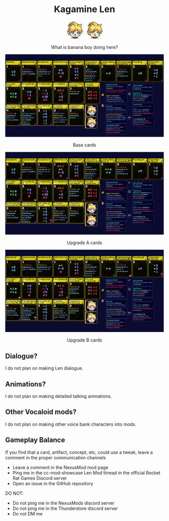 
<div align="center">
	<h1>Kagamine Len</h1>
	<img src="assets/character/neutral/len_neutral_0.png" alt="logo" width="auto" height="auto" />
	<img src="assets/character/squint/len_squint_0.png" alt="logo" width="auto" height="auto" />
	<p>What is banana boy doing here?</p>
</div>

<div align="center">
	<img src="assets/misc/AllCardsNone.png" alt="screenshot" width="auto" height="auto" />
	<p>Base cards</p>
	<img src="assets/misc/AllCardsA.png" alt="screenshot" width="auto" height="auto" />
	<p>Upgrade A cards</p>
	<img src="assets/misc/AllCardsB.png" alt="screenshot" width="auto" height="auto" />
	<p>Upgrade B cards</p>
</div>

## Dialogue?
I do not plan on making Len dialogue.

## Animations?
I do not plan on making detailed talking animations.

## Other Vocaloid mods?
I do not plan on making other voice bank characters into mods.

## Gameplay Balance
If you find that a card, artifact, concept, etc, could use a tweak, leave a comment in the proper communication channels
- Leave a comment in the NexusMod mod page
- Ping me in the cc-mod-showcase Len Mod thread in the official Rocket Rat Games Discord server
- Open an issue in the GitHub repository

DO NOT:
- Do not ping me in the NexusMods discord server
- Do not ping me in the Thunderstore discord server
- Do not DM me
